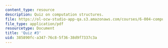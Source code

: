 ```yaml
---
content_type: resource
description: Quiz on computation structures.
file: https://ol-ocw-studio-app-qa.s3.amazonaws.com/courses/6-004-computation-structures-spring-2009/385890fca34776c85f3638d9f7337c3a_MIT6_004s09_quiz03.pdf
file_type: application/pdf
resourcetype: Document
title: 'Quiz #3'
uid: 385890fc-a347-76c8-5f36-38d9f7337c3a
---
```

